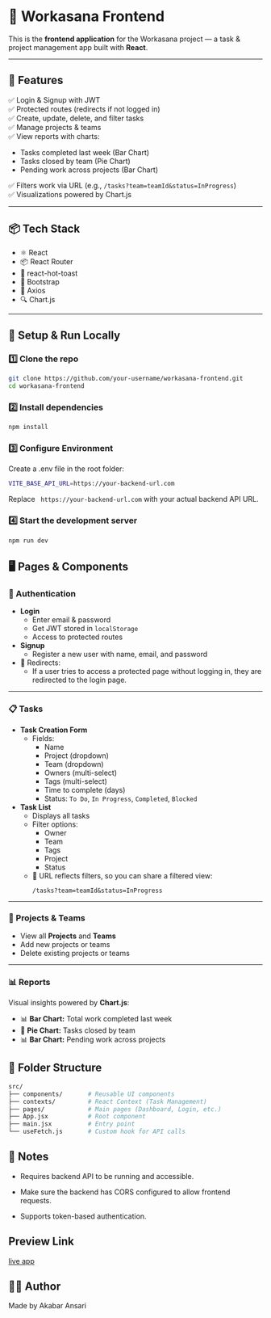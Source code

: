 # 🚀 Workasana Frontend

This is the **frontend application** for the Workasana project — a task & project management app built with **React**.

---

## 🌟 Features
✅ Login & Signup with JWT  
✅ Protected routes (redirects if not logged in)  
✅ Create, update, delete, and filter tasks  
✅ Manage projects & teams  
✅ View reports with charts:
- Tasks completed last week (Bar Chart)
- Tasks closed by team (Pie Chart)
- Pending work across projects (Bar Chart)

✅ Filters work via URL (e.g., `/tasks?team=teamId&status=InProgress`)  
✅ Visualizations powered by Chart.js  

---

## 📦 Tech Stack
- ⚛️ React
- 📦 React Router
- 🍞 react-hot-toast
- 🎨 Bootstrap
- 📝 Axios
- 🔍 Chart.js

---

## 🔧 Setup & Run Locally

### 1️⃣ Clone the repo
```bash
git clone https://github.com/your-username/workasana-frontend.git
cd workasana-frontend
```

### 2️⃣ Install dependencies
```bash
npm install
```

### 3️⃣ Configure Environment
Create a .env file in the root folder:
```bash
VITE_BASE_API_URL=https://your-backend-url.com
```
Replace ``` https://your-backend-url.com``` with your actual backend API URL.

### 4️⃣ Start the development server
```bash
npm run dev
```

## 🖥️ Pages & Components

### 🔑 Authentication
- **Login**
  - Enter email & password
  - Get JWT stored in `localStorage`
  - Access to protected routes
- **Signup**
  - Register a new user with name, email, and password
- 🚪 Redirects:
  - If a user tries to access a protected page without logging in, they are redirected to the login page.

---

### 📋 Tasks
- **Task Creation Form**
  - Fields:
    - Name
    - Project (dropdown)
    - Team (dropdown)
    - Owners (multi-select)
    - Tags (multi-select)
    - Time to complete (days)
    - Status: `To Do`, `In Progress`, `Completed`, `Blocked`
- **Task List**
  - Displays all tasks
  - Filter options:
    - Owner
    - Team
    - Tags
    - Project
    - Status
  - 📎 URL reflects filters, so you can share a filtered view:
    ```
    /tasks?team=teamId&status=InProgress
    ```

---

### 📂 Projects & Teams
- View all **Projects** and **Teams**
- Add new projects or teams
- Delete existing projects or teams

---

### 📊 Reports
Visual insights powered by **Chart.js**:
- 📊 **Bar Chart:** Total work completed last week
- 🥧 **Pie Chart:** Tasks closed by team
- 📊 **Bar Chart:** Pending work across projects


## 📝 Folder Structure
```bash
src/
├── components/       # Reusable UI components
├── contexts/         # React Context (Task Management)
├── pages/            # Main pages (Dashboard, Login, etc.)
├── App.jsx           # Root component
├── main.jsx          # Entry point
└── useFetch.js       # Custom hook for API calls
```

## 🔑 Notes

- Requires backend API to be running and accessible.

- Make sure the backend has CORS configured to allow frontend requests.

- Supports token-based authentication.

## Preview Link

[live app](https://workasana-frontend-sable.vercel.app/login)

## 👨‍💻 Author
Made by Akabar Ansari 
